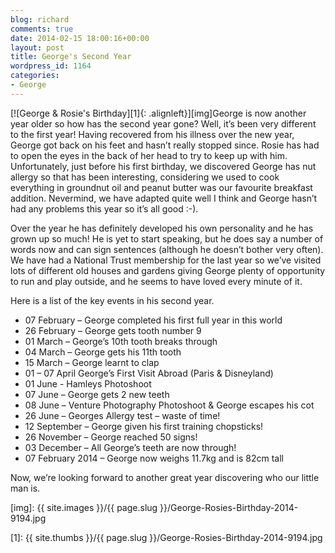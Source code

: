 ```yaml
---
blog: richard
comments: true
date: 2014-02-15 18:00:16+00:00
layout: post
title: George's Second Year
wordpress_id: 1164
categories:
- George
---
```


[![George & Rosie's Birthday][1]{: .alignleft}][img]George is now another year older so how has the second year gone?
Well, it’s been very different to the first year! Having recovered from his illness over the new year, George got back
on his feet and hasn’t really stopped since. Rosie has had to open the eyes in the back of her head to try to keep up
with him. Unfortunately, just before his first birthday, we discovered George has nut allergy so that has been
interesting, considering we used to cook everything in groundnut oil and peanut butter was our favourite breakfast
addition. Nevermind, we have adapted quite well I think and George hasn’t had any problems this year so it’s all good
:-).

Over the year he has definitely developed his own personality and he has grown up so much! He is yet to start speaking,
but he does say a number of words now and can sign sentences (although he doesn’t bother very often). We have had a
National Trust membership for the last year so we’ve visited lots of different old houses and gardens giving George
plenty of opportunity to run and play outside, and he seems to have loved every minute of it.

Here is a list of the key events in his second year.

* 07 February – George completed his first full year in this world
* 26 February – George gets tooth number 9
* 01 March – George’s 10th tooth breaks through
* 04 March – George gets his 11th tooth
* 15 March – George learnt to clap
* 01 – 07 April George’s First Visit Abroad (Paris & Disneyland)
* 01 June - Hamleys Photoshoot
* 07 June – George gets 2 new teeth
* 08 June – Venture Photography Photoshoot & George escapes his cot
* 26 June – Georges Allergy test – waste of time!
* 12 September – George given his first training chopsticks!
* 26 November – George reached 50 signs!
* 03 December – All George’s teeth are now through!
* 07 February 2014 – George now weighs 11.7kg and is  82cm tall

Now, we’re looking forward to another great year discovering who our little man is.


[img]: {{ site.images }}/{{ page.slug }}/George-Rosies-Birthday-2014-9194.jpg

[1]: {{ site.thumbs }}/{{ page.slug }}/George-Rosies-Birthday-2014-9194.jpg